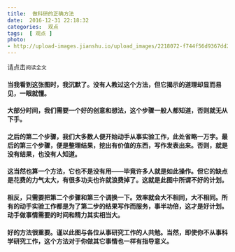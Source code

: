 ```yaml
---
title:  做科研的正确方法
date:  2016-12-31 22:18:32
categories:  观点
tags:  [ 观点 ]
photo:
- http://upload-images.jianshu.io/upload_images/2218072-f744f56d9367dd2a.png?imageMogr2/auto-orient/strip%7CimageView2/2/w/1240
---
```


请点击`阅读全文`

<!-- more -->

#### 当我看到这张图时，我沉默了。没有人教过这个方法，但它揭示的道理却显而易见，一眼就懂。

#### 大部分时间，我们需要一个好的创意和想法，这个步骤一般人都知道，否则就无从下手。

#### 之后的第二个步骤，我们大多数人便开始动手从事实验工作，此处省略一万字。最后的第三个步骤，便是整理结果，挖出有价值的东西，写作发表出来。否则，就是没有结果，也没有人知道。

#### 这当然也算一个方法，它也不是没有用——毕竟许多人就是如此操作。但它的缺点是花费的力气太大，有很多功夫也许就浪费掉了。这就是此图中所谓不好的计划。

#### 相反，只需要把第二个步骤和第三个调换一下。效率就会大不相同，大不相同。所有的动手实验工作都是为了第二步的结果写作而服务，事半功倍，这才是好计划。动手做事情需要的时间和精力其实相当大。

#### 好的方法很重要。谨以此图与各位从事研究工作的人共勉。当然，即使你不从事科学研究工作，这个方法对于你做其它事情也一样有指导意义。
